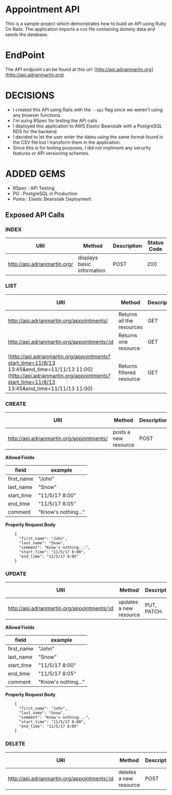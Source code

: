# Appointment API
This is a sample project which demonstrates how to build an API using Ruby On Rails. The application imports a cvs file containing dummy data and seeds the database.

# EndPoint

The API endpoint can be found at this url: [http://api.adrianmartin.org](http://api.adrianmartin.org)

# DECISIONS

* I created this API using Rails with the ```--api``` flag since we weren't using any browser functions.
* I'm suing RSpec for testing the API calls
* I deployed this application to AWS Elastic Beanstalk with a PostgreSQL RDS for the backend
* I decided to let the user enter the dates using the same format found in the CSV file but I transform them in the application.
* Since this is for testing purposes, I did not impliment any security features or API versioning schemes.

# ADDED GEMS

* RSpec : API Testing
* PG : PostgreSQL in Production
* Puma : Elastic Beanstalk Deployment

## Exposed API Calls

### INDEX
| URI | Method | Description |Status Code |
|------------------------------------------|---|----|---------|
| http://api.adrianmartin.org/|  displays basic information |POST| 200|

### LIST
| URI | Method | Description |Status Code |
|------------------------------------------|---|----|---------|
| http://api.adrianmartin.org/appointments/| Returns all the resources | GET | 200, 404|
| http://api.adrianmartin.org/appointments/:id| Returns one resource | GET | 200, 404|
| [http://api.adrianmartin.org/appointments?start_time=11/8/13 13:45&end_time=11/11/13 11:00](http://api.adrianmartin.org/appointments?start_time=11/8/13 13:45&end_time=11/11/13 11:00)| Returns filtered resource  | GET | 200, 404, 422|

### CREATE
| URI | Method | Description |Status Code |
|------------------------------------------|---|----|---------|
| http://api.adrianmartin.org/appointments/|  posts a new resource |POST| 201, 400, 422|

**Allowd Fields**


|field      | example |
|------------|-------|
|first_name | "John"|
|last_name  | "Snow"|
|start_time | "11/5/17 8:00"|
|end_time   | "11/5/17 8:05"|
|comment    | "Know's nothing..."|

**Properly Request Body**

```
    {
      "first_name": "John",
      "last_name": "Snow",
      "comment": "Know's nothing...",
      "start_time": "11/5/17 8:00",
      "end_time": "11/5/17 8:05"
    }
```


### UPDATE
| URI | Method | Description |Status Code |
|------------------------------------------|---|----|---------|
| http://api.adrianmartin.org/appointments/:id|  updates a new resource |PUT, PATCH| 204, 400, 422|

**Allowd Fields**


|field      | example |
|------------|-------|
|first_name | "John"|
|last_name  | "Snow"|
|start_time | "11/5/17 8:00"|
|end_time   | "11/5/17 8:05"|
|comment    | "Know's nothing..."|

**Properly Request Body**

```
    {
      "first_name": "John",
      "last_name": "Snow",
      "comment": "Know's nothing...",
      "start_time": "11/5/17 8:00",
      "end_time": "11/5/17 8:05"
    }
```

### DELETE
| URI | Method | Description |Status Code |
|------------------------------------------|---|----|---------|
| http://api.adrianmartin.org/appointments/:id|  deletes a new resource |POST| 200|

